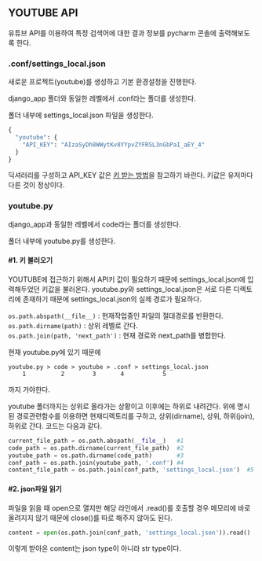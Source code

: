 ## YOUTUBE API
유튜브 API를 이용하여 특정 검색어에 대한 결과 정보를 pycharm 콘솔에 출력해보도록 한다. 

### .conf/settings_local.json

새로운 프로젝트(youtube)를 생성하고 기본 환경설정을 진행한다.  

django_app 폴더와 동일한 레벨에서 .conf라는 폴더를 생성한다.  

폴더 내부에 settings_local.json 파일을 생성한다. 

```python
{
  "youtube": {
    "API_KEY": "AIzaSyDh8WWytKv8YYpvZYFRSL3nGbPaI_aEY_4"
  }
}
```
딕셔러리를 구성하고 API_KEY 값은 [키 받는 방법](https://github.com/LeeHanYeong/Fastcampus-WPS-4th/blob/master/Django/07.%20YouTube.md)을 참고하기 바란다. 키값은 유저마다 다른 것이 정상이다. 

### youtube.py

django_app과 동일한 레벨에서 code라는 폴더를 생성한다.  

폴더 내부에 youtube.py를 생성한다. 

#### #1. 키 불러오기
YOUTUBE에 접근하기 위해서 API키 값이 필요하기 때문에 settings_local.json에 입력해두었던 키값을 불러온다. youtube.py와 settings_local.json은 서로 다른 디렉토리에 존재하기 때문에 settings_local.json의 실제 경로가 필요하다. 

`os.path.abspath(__file__)` : 현재작업중인 파일의 절대경로를 반환한다. 
`os.path.dirname(path)` : 상위 레벨로 간다.  
`os.path.join(path, 'next_path')` : 현재 경로와 next_path를 병합한다.  

현재 youtube.py에 있기 때문에   
```
youtube.py > code > youtube > .conf > settings_local.json
	1		   2	    3	    4			5
```
까지 가야한다. 

youtube 폴더까지는 상위로 올라가는 상황이고 이후에는 하위로 내려간다. 위에 명시된 경로관련함수를 이용하면 현재디렉토리를 구하고, 상위(dirname), 상위, 하위(join), 하위로 간다. 코드는 다음과 같다. 

```python
current_file_path = os.path.abspath(__file__)	#1
code_path = os.path.dirname(current_file_path)	#2
youtube_path = os.path.dirname(code_path)		#3
conf_path = os.path.join(youtube_path, '.conf')	#4
content_file_path = os.path.join(conf_path, 'settings_local.json')	#5
```

#### #2. json파일 읽기

파일을 읽을 때 open으로 열지만 해당 라인에서 .read()를 호출할 경우 메모리에 바로 올려지지 않기 때문에 close()를 따로 해주지 않아도 된다. 
```python
content = open(os.path.join(conf_path, 'settings_local.json')).read()
```
이렇게 받아온 content는 json type이 아니라 str type이다. 
